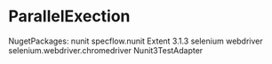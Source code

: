# ParallelExection
NugetPackages:
nunit
specflow.nunit
Extent 3.1.3
selenium webdriver
selenium.webdriver.chromedriver
Nunit3TestAdapter
